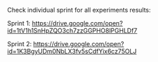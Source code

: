 Check  individual sprint for all experiments results:

Sprint 1: https://drive.google.com/open?id=1tV1h1SnHpZQO3ch7zzGGPHO8lPGHLDf7

Sprint 2: https://drive.google.com/open?id=1K3BgyUDm0NbLX3fv5sCdfYix6cz75OLJ
